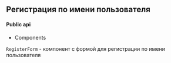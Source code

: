 ## Регистрация по имени пользователя

#### Public api

- Components

`RegisterForm` - компонент с формой для регистрации по имени пользователя
